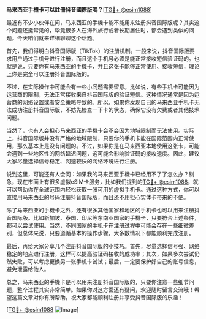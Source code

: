 **马来西亚手機卡可以註冊抖音國際版嗎？**[[TG💪+ @esim1088](https://t.me/s/esim1088)]

最近有不少小伙伴在问，马来西亚的手機卡能不能用来注册抖音国际版呢？其实这个问题还挺常见的，毕竟很多人在海外旅行或者长期居住时，都会遇到类似的问题。今天咱们就来详细聊聊这个话题。

首先，我们得明白抖音国际版（TikTok）的注册机制。一般来说，抖音国际版要求用户通过手机号进行注册，而且这个手机号必须是能正常接收短信验证码的。也就是说，只要你有马来西亚的手機卡，并且这张卡能够正常使用、接收短信，理论上你是完全可以注册抖音国际版的。

不过，在实际操作中可能会有一些小问题需要留意。比如说，有些手机卡可能因为运营商的限制，无法正常接收来自抖音国际版的验证短信。这种情况通常是因为运营商的网络设置或者安全策略导致的。所以，如果你发现自己的马来西亚手机卡无法成功注册抖音国际版，不妨先检查一下卡的状态，确保它没有欠费或者其他技术问题。

当然了，也有人会担心马来西亚的手機卡会不会因为地域限制而无法使用。实际上，抖音国际版并没有严格的地域限制，只要你的手机卡能在国际范围内正常使用，那么基本上是没有问题的。不过，如果你是在马来西亚本地使用这张卡，可能会遇到一些地区性的网络延迟问题，这可能会影响验证码的接收速度。因此，建议大家尽量选择信号稳定、网速较快的网络环境进行注册。

说到这里，可能还有人会问：如果我的马来西亚手機卡已经用不了了怎么办？别急，现在市面上有很多虚拟eSIM卡服务，比如我们提到的[TG💪+ @esim1088](https://t.me/s/esim1088)，就可以帮助你在全球范围内轻松获取一张可用的虚拟手机卡。通过这种方式，你可以直接用马来西亚的号码注册抖音国际版，而且还不用担心实体卡带来的不便。

除了马来西亚的手機卡之外，还有很多其他国家和地区的手机卡也可以用来注册抖音国际版。比如新加坡、泰国、印尼等东南亚国家的手機卡，只要符合上述条件，都可以尝试使用。当然，不同国家的手机卡在注册过程中可能会存在一些细微差别，但总体来说，只要遵循基本的操作步骤，大多数情况下都能顺利完成注册。

最后，再给大家分享几个注册抖音国际版的小技巧。首先，尽量选择信号强、网络稳定的地点进行注册，这样可以提高验证码接收的成功率；其次，如果多次尝试仍然失败，可以考虑更换另一张手机卡试试；最后，一定要保护好自己的账号信息，避免泄露给他人。

总之，马来西亚的手機卡是可以用来注册抖音国际版的，只要你注意一些细节问题，整个过程其实非常简单。如果你对这方面还有疑问，欢迎随时留言交流哦！希望这篇文章对你有所帮助，祝大家都能顺利注册并享受抖音国际版的乐趣！

[[TG💪+ @esim1088](https://t.me/s/esim1088) ![Image](https://i.postimg.cc/4NQfJmqS/Snipaste-2025-05-13-00-14-12.png)]